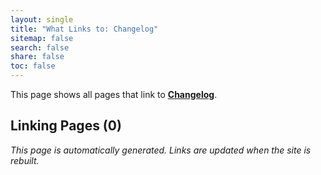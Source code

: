 ```yaml
---
layout: single
title: "What Links to: Changelog"
sitemap: false
search: false
share: false
toc: false
---
```


This page shows all pages that link to **[Changelog](/vendor/bundle/ruby/3.1.0/gems/concurrent-ruby-1.3.5/CHANGELOG/)**.

## Linking Pages (0)


*This page is automatically generated. Links are updated when the site is rebuilt.*
